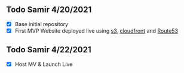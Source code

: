 ## Todo Samir 4/20/2021
- [x] Base initial repository
- [x] First MVP Website deployed live using [s3](https://aws.amazon.com/s3), [cloudfront](https://www.google.com/url?sa=t&rct=j&q=&esrc=s&source=web&cd=&cad=rja&uact=8&ved=2ahUKEwiDtsbupY7wAhXIB80KHf4nAqwQFjAAegQIAhAE&url=https%3A%2F%2Faws.amazon.com%2Fcloudfront%2F&usg=AOvVaw1R5h5Emjj8WhgBe98zpYD8) and [Route53](https://aws.amazon.com/route53/)

## Todo Samir 4/22/2021
- [x] Host MV & Launch Live

